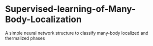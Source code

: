 # Supervised-learning-of-Many-Body-Localization
A simple neural network structure to classify many-body localized and thermalized phases
